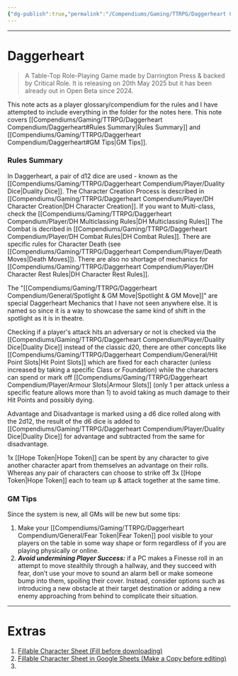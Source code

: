 ```yaml
---
{"dg-publish":true,"permalink":"/Compendiums/Gaming/TTRPG/Daggerheart Compendium/Daggerheart/","tags":["TTRPG"]}
---
```



---
# Daggerheart
> A Table-Top Role-Playing Game made by Darrington Press & backed by Critical Role. It is releasing on 20th May 2025 but it has been already out in Open Beta since 2024.

This note acts as a player glossary/compendium for the rules and I have attempted to include everything in the folder for the notes here.
This note covers [[Compendiums/Gaming/TTRPG/Daggerheart Compendium/Daggerheart#Rules Summary\|Rules Summary]] and [[Compendiums/Gaming/TTRPG/Daggerheart Compendium/Daggerheart#GM Tips\|GM Tips]].

### Rules Summary
In Daggerheart, a pair of d12 dice are used - known as the [[Compendiums/Gaming/TTRPG/Daggerheart Compendium/Player/Duality Dice\|Duality Dice]].
The Character Creation Process is described in [[Compendiums/Gaming/TTRPG/Daggerheart Compendium/Player/DH Character Creation\|DH Character Creation]].
If you want to Multi-class, check the [[Compendiums/Gaming/TTRPG/Daggerheart Compendium/Player/DH Multiclassing Rules\|DH Multiclassing Rules]]
The Combat is decribed in [[Compendiums/Gaming/TTRPG/Daggerheart Compendium/Player/DH Combat Rules\|DH Combat Rules]].
There are specific rules for Character Death (see [[Compendiums/Gaming/TTRPG/Daggerheart Compendium/Player/Death Moves\|Death Moves]]).
There are also no shortage of mechanics for [[Compendiums/Gaming/TTRPG/Daggerheart Compendium/Player/DH Character Rest Rules\|DH Character Rest Rules]].

The "[[Compendiums/Gaming/TTRPG/Daggerheart Compendium/General/Spotlight & GM Move\|Spotlight & GM Move]]" are special Daggerheart Mechanics that I have not seen anywhere else. It is named so since it is a way to showcase the same kind of shift in the spotlight as it is in theatre.

Checking if a player's attack hits an adversary or not is checked via the [[Compendiums/Gaming/TTRPG/Daggerheart Compendium/Player/Duality Dice\|Duality Dice]] instead of the classic d20, there are other concepts like [[Compendiums/Gaming/TTRPG/Daggerheart Compendium/General/Hit Point Slots\|Hit Point Slots]] which are fixed for each character (unless increased by taking a specific Class or Foundation) while the characters can spend or mark off [[Compendiums/Gaming/TTRPG/Daggerheart Compendium/Player/Armour Slots\|Armour Slots]] (only 1 per attack unless a specific feature allows more than 1) to avoid taking as much damage to their Hit Points and possibly dying. 

Advantage and Disadvantage is marked using a d6 dice rolled along with the 2d12, the result of the d6 dice is added to [[Compendiums/Gaming/TTRPG/Daggerheart Compendium/Player/Duality Dice\|Duality Dice]] for advantage and subtracted from the same for disadvantage.

1x [[Hope Token\|Hope Token]] can be spent by any character to give another character apart from themselves an advantage on their rolls. 
Whereas any pair of characters can choose to strike off 3x [[Hope Token\|Hope Token]] each to team up & attack together at the same time.

### GM Tips
Since the system is new, all GMs will be new but some tips:
1. Make your [[Compendiums/Gaming/TTRPG/Daggerheart Compendium/General/Fear Token\|Fear Token]] pool visible to your players on the table in some way shape or form regardless of if you are playing physically or online.
2. ***Avoid undermining Player Success:*** if a PC makes a Finesse roll in an attempt to move stealthily through a hallway, and they succeed with fear, don’t use your move to sound an alarm bell or make someone bump into them, spoiling their cover. Instead, consider options such as introducing a new obstacle at their target destination or adding a new enemy approaching from behind to complicate their situation.

---
# Extras
1. [Fillable Character Sheet (Fill before downloading)](https://content.demiplane.com/nexus/daggerheart/character/pdf/acc63d2c-d885-4188-9d97-17fd9bcfbb0b-default.pdf)
2. [Fillable Character Sheet in Google Sheets (Make a Copy before editing)](https://docs.google.com/spreadsheets/d/1UOJhBwH8bLL8WfiQhrnw60qxfRzccD30lhmwEhyfnPY/edit?usp=sharing)
3. 